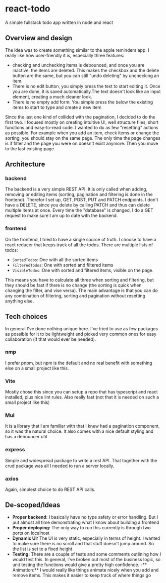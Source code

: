 # react-todo

A simple fullstack todo app written in node and react

## Overview and design

The idea was to create something similar to the apple reminders app. I really like how user-friendly it is, especially three features:

- checking and unchecking items is debounced, and once you are inactive, the items are deleted.
  This makes the checkbox and the delete button are the same, but you can still "undo deleting" by unchecking an item.
- There is no edit button, you simply press the text to start editing it. Once you are done, it is saved automatically.The text doesn't look like an input element, creating a much cleaner look.
- There is no empty add form. You simple press the below the existing items to start to type and create a new item.

Since the last one kind of collided with the pagination, I decided to do the first two.
I focused mostly on creating intuitive UI, well structure files, short functions and easy-to-read code.
I wanted to do as few "resetting" actions as possible.
For example when you add an item, check items or change the sorting, you should stay on the same page.
The only time the page changes is if filter and the page you were on doesn't exist anymore.
Then you move to the last existing page.

## Architecture

### backend

The backend is a very simple REST API. It is only called when adding, removing or editing items (sorting, pagination and filtering is done in the frontend).
Therefor I set up, GET, POST, PUT and PATCH endpoints.
I don't have a DELETE, since you delete by calling PATCH and thus can delete multiple items at once.
Every time the "database" is changed, I do a GET request to make sure I am up to date with the backend.

### frontend

On the frontend, I tried to have a single source of truth. I choose to have a react reducer that keeps track of all the todos.
There are multiple lists of todos:

- `SortedTodos`: One with all the sorted items
- `FilteredTodos`: One with sorted and filtered items
- `VisibleTodos`: One with sorted and filtered items, visible on the page.

This means you have to calculate all three when sorting and filtering, but they should be fast if there is no change
(the sorting is quick when changing the filter, and vise versa).
The main advantage is that you can do any combination of filtering, sorting and pagination without resetting anything else.

## Tech choices

In general I've done nothing unique here.
I've tried to use as few packages as possible for it to be lightweight and picked very common ones for easy collaboration (if that would ever be needed).

### nmp

I prefer pnpm, but npm is the default and no real benefit with something else on a small project like this.

### Vite

Mostly chose this since you can setup a repo that has typescript and react installed, plus nice lint rules.
Also really fast (not that it is needed on such a small project like this)

### Mui

It is a library that I am familiar with that I knew had a pagination component, so it was the natural choice.
It also comes with a nice default styling and has a debouncer util

### express

Simple and widespread package to write a rest API. That together with the crud package was all I needed to run a server locally.

### axios

Again, simplest choice to do REST API calls.

## De-scoped/Ideas

- **Proper backend:** I basically have no type safety or error handling. But I put almost all time demonstrating what I know about building a frontend
- **Proper deploying:** The only way to run this currently is through two ports on localhost
- **Dynamic UI:** The UI is very static, especially in terms of height. I wanted to make sure there is no scroll and that stuff doesn't jump around.
  So the list is set to a fixed height
- **Testing:** There are a couple of tests and some comments outlining how I would test this. In general, I've broken out most of the business logic, so unit testing the functions would give a pretty high confidence. -** Animation:** I would really like things animate nicely when you add and remove items. This makes it easier to keep track of where things go
